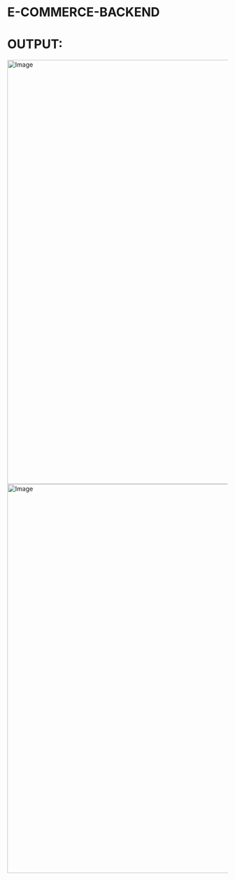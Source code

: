 # E-COMMERCE-BACKEND

# OUTPUT:

<img width="1917" height="967" alt="Image" src="https://github.com/user-attachments/assets/2bfd521b-4ff0-418e-a012-99e039584c3c" />
<img width="1917" height="887" alt="Image" src="https://github.com/user-attachments/assets/900785dc-3b3e-4d9b-a2fe-3cd4bdeb265f" />
